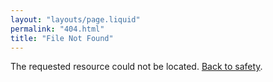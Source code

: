```yaml
---
layout: "layouts/page.liquid"
permalink: "404.html"
title: "File Not Found"
---
```


The requested resource could not be located. [Back to safety](/).
